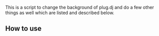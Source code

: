 This is a script to change the background of plug.dj and do a few other things as well which are listed and described below.

## How to use
